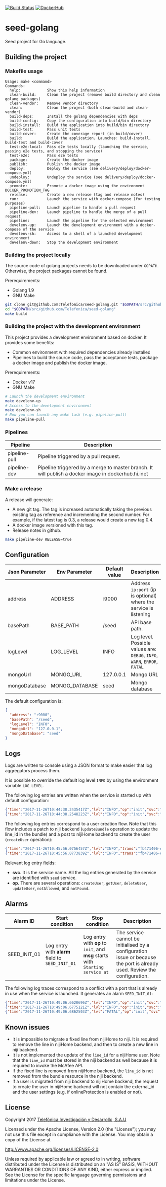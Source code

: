 [![Build Status](https://dcip.hi.inet/job/jorgelg/job/seed-golang/job/pipeline-02-dev/badge/icon)](https://dcip.hi.inet/job/jorgelg/job/seed-golang/job/pipeline-02-dev)
[![DockerHub](https://img.shields.io/docker/automated/jrottenberg/ffmpeg.svg)](http://artifactory.hi.inet/artifactory/webapp/#/artifacts/browse/simple/General/docker/Telefonica/seed-golang)

# seed-golang

Seed project for Go language.

## Building the project

### Makefile usage

```
Usage: make <command>
Commands:
  help:            Show this help information
  clean-build:     Clean the project (remove build directory and clean golang packages)
  clean-vendor:    Remove vendor directory
  clean:           Clean the project (both clean-build and clean-vendor)
  build-deps:      Install the golang dependencies with deps
  build-config:    Copy the configuration into build/bin directory
  build-install:   Build the application into build/bin directory
  build-test:      Pass unit tests
  build-cover:     Create the coverage report (in build/cover)
  build:           Build the application. Launches: build-install, build-test and build-cover
  test-e2e-local:  Pass e2e tests locally (launching the service, passing e2e tests, and stopping the service)
  test-e2e:        Pass e2e tests
  package:         Create the docker image
  publish:         Publish the docker image
  deploy:          Deploy the service (see delivery/deploy/docker-compose.yml)
  undeploy:        Undeploy the service (see delivery/deploy/docker-compose.yml)
  promote:         Promote a docker image using the environment DOCKER_PROMOTION_TAG
  release:         Create a new release (tag and release notes)
  run:             Launch the service with docker-compose (for testing purposes)
  pipeline-pull:   Launch pipeline to handle a pull request
  pipeline-dev:    Launch pipeline to handle the merge of a pull request
  pipeline:        Launch the pipeline for the selected environment
  develenv-up:     Launch the development environment with a docker-compose of the service
  develenv-sh:     Access to a shell of a launched development environment
  develenv-down:   Stop the development environment
```

### Building the project locally

The source code of golang projects needs to be downloaded under `GOPATH`. Otherwise, the project packages cannot be found.

Prerequirements:
 - Golang 1.9
 - GNU Make

```sh
git clone git@github.com:Telefonica/seed-golang.git "$GOPATH/src/github.com/Telefonica/seed-golang"
cd "$GOPATH/src/github.com/Telefonica/seed-golang"
make build
```

### Building the project with the development environment

This project provides a development environment based on docker. It provides some benefits:
 - Common environment with required dependencies already installed
 - Pipelines to build the source code, pass the acceptance tests, package a docker image and publish the docker image.

Prerequirements:
 - Docker v17
 - GNU Make

```sh
# Launch the development environment
make develenv-up
# Access to the development environment
make develenv-sh
# Now you can launch any make task (e.g. pipeline-pull)
make pipeline-pull
```

### Pipelines

| Pipeline | Description |
| -------- | ----------- |
| pipeline-pull | Pipeline triggered by a pull request. |
| pipeline-dev | Pipeline triggered by a merge to master branch. It will publish a docker image in dockerhub.hi.inet |

### Make a release

A release will generate:

 - A new git tag. The tag is increased automatically taking the previous existing tag as reference and incrementing the second number. For example, if the latest tag is 0.3, a release would create a new tag 0.4.
 - A docker image versioned with this tag.
 - Release notes in github.

```sh
make pipeline-dev RELEASE=true
```

## Configuration

| Json Parameter | Env Parameter | Default value | Description |
|---|---|---|---|
| address | ADDRESS | :9000 | Address `ip:port` (ip is optional) where the service is listening |
| basePath | BASE_PATH | /seed | API base path. |
| logLevel | LOG_LEVEL | INFO | Log level. Possible values are: `DEBUG`, `INFO`, `WARN`, `ERROR`, `FATAL` |
| mongoUrl | MONGO_URL | 127.0.0.1 | Mongo URL |
| mongoDatabase | MONGO_DATABASE | seed | Mongo database |

The default configuration is:

```json
{
  "address": ":9000",
  "basePath": "/seed",
  "logLevel": "INFO",
  "mongoUrl": "127.0.0.1",
  "mongoDatabase": "seed"
}
```

## Logs

Logs are written to console using a JSON format to make easier that log aggregators process them.

It is possible to override the default log level `INFO` by using the environment variable `LOG_LEVEL`.

The following log entries are written when the service is started up with default configuration:

```json
{"time":"2017-11-26T10:44:38.2435417Z","lvl":"INFO","op":"init","svc":"seed","msg":"Configuration: {\"address\":\":9000\",\"basePath\":\"/seed\",\"logLevel\":\"INFO\",\"mongoUrl\":\"127.0.0.1\",\"mongoDatabase\":\"seed\"}"}
{"time":"2017-11-26T10:44:38.2548223Z","lvl":"INFO","op":"init","svc":"seed","msg":"Starting server at :9000"}
```

The following log entries correspond to a user creation flow. Note that this flow includes a patch to niji backend (`updateBundle` operation to update the line_id in the bundle) and a post to nijiHome backend to create the user (`createUser` operation):

```json
{"time":"2017-11-26T10:45:56.0756457Z","lvl":"INFO","trans":"fb471406-d296-11e7-a2a4-0242ac1a0002","corr":"fb471406-d296-11e7-a2a4-0242ac1a0002","op":"createUser","svc":"seed","method":"POST","path":"/seed/users","remoteaddr":"172.26.0.1:39802","msg":"Request"}
{"time":"2017-11-26T10:45:56.0773839Z","lvl":"INFO","trans":"fb471406-d296-11e7-a2a4-0242ac1a0002","corr":"fb471406-d296-11e7-a2a4-0242ac1a0002","op":"createUser","svc":"seed","status":201,"latency":1,"location":"/seed/users/5a1a9b64edde3709d1feef8d","msg":"Response"}
```

Relevant log entry fields:

 - **svc**. It is the service name. All the log entries generated by the service are identified with `seed` service.
 - **op**. There are several operations: `createUser`, `getUser`, `deleteUser`, `updateUser`, `notAllowed`, and `notFound`.

## Alarms

| Alarm ID | Start condition | Stop condition | Description |
|---|---|---|---|
| SEED_INIT_01 | Log entry with **alarm** field to `SEED_INIT_01` | Log entry with **op** to `init`, and **msg** starts with `Starting service at` | The service cannot be initialised by a configuration issue or because the port is already used. Review the configuration. |

The following log traces correspond to a conflict with a port that is already in use when the service is launched. It generates an alarm `SEED_INIT_01`:

```json
{"time":"2017-11-26T10:49:06.6620696Z","lvl":"INFO","op":"init","svc":"seed","msg":"Configuration: {\"address\":\":9000\",\"basePath\":\"/seed\",\"logLevel\":\"DEBUG\",\"mongoUrl\":\"127.0.0.1\",\"mongoDatabase\":\"seed\"}"}
{"time":"2017-11-26T10:49:06.6775121Z","lvl":"INFO","op":"init","svc":"seed","msg":"Starting server at :9000"}
{"time":"2017-11-26T10:49:06.6862503Z","lvl":"FATAL","op":"init","svc":"seed","alarm":"SEED_INIT_01","msg":"Error starting server. listen tcp :9000: bind: address already in use"}
```

## Known issues

 - It is impossible to migrate a fixed line from nijiHome to niji. It is required to remove the line in nijiHome backend, and then to create a new line in niji backend.
 - It is not implemented the update of the `line_id` for a nijiHome user. Note that the `line_id` must be stored in the niji backend as well because it is required to invoke the McAfee API.
 - If the fixed line is removed from nijiHome backend, the `line_id` is not removed from the bundle resource in the niji backend.
 - If a user is migrated from niji backend to nijiHome backend, the request to create the user in nijiHome backend will not contain the external_id and the user settings (e.g. if onlineProtection is enabled or not).

## License

Copyright 2017 [Telefónica Investigación y Desarrollo, S.A.U](http://www.tid.es)

Licensed under the Apache License, Version 2.0 (the "License"); you may not use this file except in compliance with the License. You may obtain a copy of the License at

http://www.apache.org/licenses/LICENSE-2.0

Unless required by applicable law or agreed to in writing, software distributed under the License is distributed on an "AS IS" BASIS, WITHOUT WARRANTIES OR CONDITIONS OF ANY KIND, either express or implied. See the License for the specific language governing permissions and limitations under the License.
